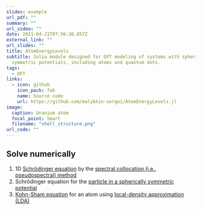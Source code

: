 ```yaml
---
slides: example
url_pdf: ""
summary: ""
url_video: ""
date: 2021-04-21T07:56:36.857Z
external_link: ""
url_slides: ""
title: AtomEnergyLevels
subtitle: Julia module designed for DFT modeling of systems with spherically
  symmetric potentials, including atoms and quantum dots.
tags:
  - DFT
links:
  - icon: github
    icon_pack: fab
    name: Source code
    url: https://github.com/malykhin-sergei/AtomEnergyLevels.jl
image:
  caption: Uranium atom
  focal_point: Smart
  filename: "shell_structure.png"
url_code: ""
---
```

## Solve numerically

 1. 1D [Schrödinger equation](https://en.wikipedia.org/wiki/Schr%C3%B6dinger_equation) by the [spectral collocation (i.e., pseudospectral) method](https://en.wikipedia.org/wiki/Collocation_method)
 2. Schrödinger equation for the [particle in a spherically symmetric potential](https://en.wikipedia.org/wiki/Particle_in_a_spherically_symmetric_potential)
 3. [Kohn-Sham equation](https://en.wikipedia.org/wiki/Kohn%E2%80%93Sham_equations) for an atom using [local-density approximation (LDA)](https://en.wikipedia.org/wiki/Local-density_approximation)
